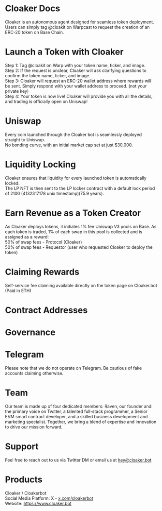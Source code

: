 # Cloaker Docs

Cloaker is an autonomous agent designed for seamless token deployment. Users can simply tag @cloakit on Warpcast to request the creation of an ERC-20 token on Base Chain.
# Launch a Token with Cloaker
Step 1: Tag @cloakit on Warp with your token name, ticker, and image.<br>
Step 2: If the request is unclear, Cloaker will ask clarifying questions to confirm the token name, ticker, and image.<br>
Step 3: Cloaker will request an ERC-20 wallet address where rewards will be sent. Simply respond with your wallet address to proceed. (not your private key) <br>
Step 4: Your token is now live! Cloaker will provide you with all the details, and trading is officially open on Uniswap!
# Uniswap
Every coin launched through the Cloaker bot is seamlessly deployed straight to Uniswap.<br>
No bonding curve, with an initial market cap set at just $30,000.
# Liquidity Locking
Cloaker ensures that liquidity for every launched token is automatically locked.<br>
The LP NFT is then sent to the LP locker contract with a default lock period of 2100 (4132317178 unix timestamp)(75.9 years).
# Earn Revenue as a Token Creator
As Cloaker deploys tokens, it initiates 1% fee Uniswap V3 pools on Base. As each token is traded, 1% of each swap in this pool is collected and is assigned as a reward:<br>
50% of swap fees - Protocol (Cloaker)<br>
50% of swap fees - Requestor (user who requested Cloaker to deploy the token)
# Claiming Rewards
Self-service fee claiming available directly on the token page on Cloaker.bot (Paid in ETH)
# Contract Addresses
# Governance
# Telegram
Please note that we do not operate on Telegram. Be cautious of fake accounts claiming otherwise.
# Team
Our team is made up of four dedicated members: Raven, our founder and the primary voice on Twitter, a talented full-stack programmer, a Senior EVM smart contract developer, and a skilled business development and marketing specialist. Together, we bring a blend of expertise and innovation to drive our mission forward.
# Support
Feel free to reach out to us via Twitter DM or email us at hey@cloaker.bot
# Products
Cloaker / Cloakerbot<br>
Social Media Platform: X - <a data-fr-linked="true" href="https://x.com/cloakerbot">x.com/cloakerbot</a><br>
Website: https://www.cloaker.bot




